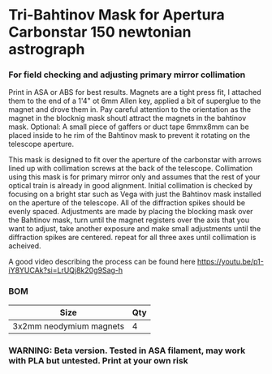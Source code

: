 # Tri-Bahtinov Mask for Apertura Carbonstar 150 newtonian astrograph
### For field checking and adjusting primary mirror collimation



Print in ASA or ABS for best results. Magnets are a tight press fit, I attached them to the end of a 1'4" ot 6mm Allen key, applied a bit of superglue to the magnet and drove them in.  Pay careful attention to the orientation as the magnet in the blocknig mask shoutl attract the magnets in the bahtinov mask. Optional: A small piece of gaffers or duct tape 6mmx8mm can be placed inside to he rim of the Bahtinov mask to prevent it rotating on the telescope aperture. 

This mask is designed to fit over the aperture of the carbonstar with arrows lined up with collimation screws at the back of the telescope. Collimation using this mask is for primary mirror only and assumes that the rest of your optical train is already in good alignment. Initial collimation is checked by focusing on a bright star such as Vega with just the Bahtinov mask installed on the aperture of the telescope. All of the diffraction spikes should be evenly spaced. Adjustments are made by placing the blocking mask over the Bahtinov mask, turn until the magnet registers over the axis that you want to adjust, take another exposure and make small adjustments until the diffraction spikes are centered. repeat for all three axes until collimation is acheived. 

A good video describing the process can be found here https://youtu.be/p1-iY8YUCAk?si=LrUQj8k20g9Sag-h


### BOM

Size | Qty
--- | ---
3x2mm neodymium magnets | 4


### WARNING: Beta version. Tested in ASA filament, may work with PLA but untested. Print at your own risk
